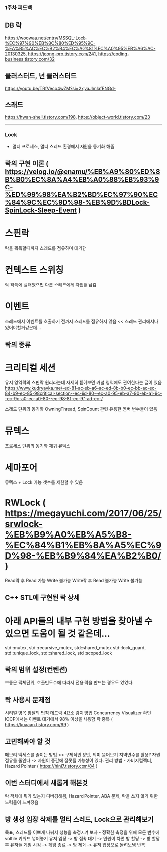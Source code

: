 ### 1주차 피드백

## DB 락
https://woowaa.net/entry/MSSQL-Lock-%EC%97%90%EB%8C%80%ED%95%9C-%EA%B5%AC%EC%B2%B4%EC%A0%81%EC%A0%95%EB%A6%AC-20130325, https://jeong-pro.tistory.com/241, https://coding-business.tistory.com/32

## 클러스터드, 넌 클러스터드
https://youtu.be/TRfVeco4wZM?si=2xjyaJlmIafENGd-

## 스래드
https://hwan-shell.tistory.com/198, https://object-world.tistory.com/23

----------------------------------------------------------------------------------------------------------------------------------------------------------------------------------------------------------------------
### Lock
- 멀티 프로세스, 멀티 스레드 환경에서 자원을 동기화 해줌

## 락의 구현 이론 ( https://velog.io/@enamu/%EB%A9%80%ED%8B%B0%EC%8A%A4%EB%A0%88%EB%93%9C-%ED%99%98%EA%B2%BD%EC%97%90%EC%84%9C%EC%9D%98-%EB%9D%BDLock-SpinLock-Sleep-Event )
# 스핀락
  락을 획득할때까지 스레드를 점유하며 대기함

# 컨텍스트 스위칭
  락 획득에 실패했으면 다른 스레드에게 자원을 넘김
  
# 이벤트
  스레드에서 이벤트를 호출하기 전까지 스레드를 점유하지 않음 << 스레드 관리에서나 있어야할거같은데...

## 락의 종류
# 크리티컬 세션
  유저 영역락의 스핀락 원리라는데 자세히 뜯어보면 커널 영역에도 관여한다는 글이 있음
    https://www.kudryavka.me/-ed-81-ac-eb-a6-ac-ed-8b-b0-ec-bb-ac-ec-84-b9-ec-85-98critical-section--ec-9d-80--ec-a0-95-eb-a7-90-eb-a1-9c--ec-9c-a0-ec-a0-80--ec-98-81-ec-97-ad-ec-/
    
  스레드 단위의 동기화
  OwningThread, SpinCount 관련 유용한 멤버 변수들이 있음
  
# 뮤텍스
  프로세스 단위의 동기화
  재귀 뮤텍스
  
# 세마포어
  뮤텍스 + Lock 가능 갯수를 제한할 수 있음
  
# RWLock ( https://megayuchi.com/2017/06/25/srwlock-%EB%B9%A0%EB%A5%B8-%EC%84%B1%EB%8A%A5%EC%9D%98-%EB%B9%84%EA%B2%B0/ )
  Read락 후 Read 가능 Write 불가능
  Write락 후 Read 불가능 Write 불가능

## C++ STL에 구현된 락 상세 


# 아래 API들의 내부 구현 방법을 찾아낼 수 있으면 도움이 될 것 같은데...
std::mutex, std::recursive_mutex, std::shared_mutex
std::lock_guard, std::unique_lock, std::shared_lock, std::scoped_lock



  
## 락의 범위 설정(컨텐션)
  보통은 객체단위, 호출빈도수에 따라서 전용 락을 만드는 경우도 있었다.


  
## 락 사용시 문제점
  시리얼 병목
  암달의 법칙
  데드락
    4요소
    감지 방법
  Concurrency Visualizer 확인
    IOCP에서는 이벤트 대기에서 98% 이상을 사용함
  락 중복 ( https://kuaaan.tistory.com/99 )



## 고민해봐야 할 것

  메모리 엑세스를 줄이는 방법 << 구체적인 방안, 의미 뜯어보기
  지역변수를 활용?
  자원 점유를 줄인다 -> 자원이 중간에 잘못될 가능성이 있다.
    관리 방법 - 가비지컬렉터, Hazard Pointer ( https://hini7.tistory.com/84 )




## 이번 스터디에서 새롭게 해본것
락 객체에 뭐가 있는지 디버깅해봄, Hazard Pointer, ABA 문제, 락을 쓰지 않기 위한 노력들이 느껴졌음




## 방 생성 입장 삭제를 멀티 스레드, Lock으로 관리해보기
목표, 스레드를 이쁘게 나눠서 성능을 측정시켜 보자 - 정확한 측정을 위해 모든 변수에 voltile 키워드 넣어놓기
유저 입장 -> 방 접속 대기 -> 인원이 차면 방 할당 -> 방 할당 후 유저들 게임 시킴 -> 게임 종료 -> 방 제거 -> 유저 입장으로 돌려보냄 반복
